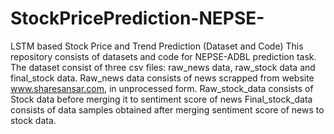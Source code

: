 # StockPricePrediction-NEPSE-
LSTM based Stock Price and Trend Prediction (Dataset and Code)
</n>This repository consists of datasets and code for NEPSE-ADBL prediction task.
</n>The dataset consist of three csv files: raw_news data, raw_stock data and final_stock data.
Raw_news data consists of news scrapped from website www.sharesansar.com, in unprocessed form.
Raw_stock_data consists of Stock data before merging it to sentiment score of news
Final_stock_data consists of data samples obtained after merging sentiment score of news to stock data.
